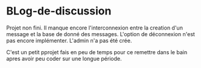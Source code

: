 # BLog-de-discussion

Projet non fini. Il manque encore l'interconnexion entre la creation d'un message et la base de donné des messages.
L'option de déconnexion n'est pas encore implémenter.
L'admin n'a pas été crée.

C'est un petit pprojet fais en peu de temps pour ce remettre dans le bain apres avoir peu coder sur une longue période.
